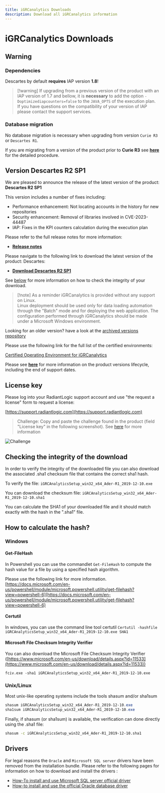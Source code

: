 ```yaml
---
title: iGRCanalytics Downloads
description: Download all iGRCanalytics information
---
```


# iGRCanalytics Downloads

## Warning

### Dependencies

Descartes by default **requires** IAP version **1.8**!  

> [!warning] If upgrading from a previous version of the product with an IAP version of 1.7 and bellow, it is **necessary** to add the option `-Doptimizediapcounters=false` to the `JAVA_OPTS` of the execution plan.  
> If you have questions on the compatibility of your version of IAP please contact the support services.

### Database migration

No database migration is necessary when upgrading from version `Curie R3` or `Descartes R1`.  

If you are migrating from a version of the product prior to **Curie R3** see [**here**](https://documentation.brainwavegrc.com/Descartes/docs/igrc-platform/installation-and-deployment/database/schema-35-upgrade-procedure/) for the detailed procedure.  

## Version Descartes R2 SP1

We are pleased to announce the release of the latest version of the product: **Descartes R2 SP1**

This version includes a number of fixes including:  

- Performance enhancement: Not locating accounts in the history for new repositories
- Security enhancement: Removal of libraries involved in CVE-2023-44487
- IAP: Fixes in the KPI counters calculation during the execution plan

Please refer to the full release notes for more information:  

- [**Release notes**](02-release-notes-descartes-r2)

Please navigate to the following link to download the latest version of the product: Descartes:  

- [**Download Descartes R2 SP1**](https://download.brainwavegrc.com/index.php/s/i3AgFJEd9Ry4bZL)

See [below](#how-to-calculate-the-hash) for more information on how to check the integrity of your download.  

> [!note] As a reminder iGRCanalytics is provided without any support on Linux.  
> Linux deployment should be used only for data loading automation through the "Batch" mode and for deploying the web application. The configuration performed through iGRCanalytics should be made under a Microsoft Windows environment.  

Looking for an older version? have a look at the [archived versions repository](05-archived-version)  

Please use the following link for the full list of the certified environments:  

[Certified Operating Environment for iGRCanalytics](https://documentation.brainwavegrc.com/Descartes/docs/igrc-platform/installation-and-deployment/brainwave-grc-certified-environments/)  

Please see [**here**](04-product-lifecycle) for more information on the product versions lifecycle, including the end of support dates.

## License key

Please log into your RadiantLogic support account and use "the request a license" form to request a license:

[https://support.radiantlogic.com](https://support.radiantlogic.com)

> Challenge: Copy and paste the challenge found in the product (field "License key" in the following screenshot). See [here](https://support.radiantlogic.com/hc/en-us/articles/17805187130516-iGRCanalytics-licence-requests) for more information

![Challenge](./images/challenge.png "Workstation fingerprint")

## Checking the integrity of the download

In order to verify the integrity of the downloaded file you can also download the associated .sha1 checksum file that contains the correct sha1 hash.

To verify the file:
`iGRCAnalyticsSetup_win32_x64_Ader-R1_2019-12-10.exe`  

You can download the checksum file:
`iGRCAnalyticsSetup_win32_x64_Ader-R1_2019-12-10.sha1`

You can calculate the SHA1 of your downloaded file and it should match exactly with the hash in the ".sha1" file.

## How to calculate the hash?

### Windows

#### Get-FileHash

In Powershell you can use the commandlet `Get-FileHash` to compute the hash value for a file by using a specified hash algorithm.

Please use the following link for more information.
[https://docs.microsoft.com/en-us/powershell/module/microsoft.powershell.utility/get-filehash?view=powershell-6](https://docs.microsoft.com/en-us/powershell/module/microsoft.powershell.utility/get-filehash?view=powershell-6)

#### Certutil

In windows, you can use the command line tool certutil
`Certutil -hashfile iGRCAnalyticsSetup_win32_x64_Ader-R1_2019-12-10.exe SHA1`

#### Microsoft File Checksum Integrity Verifier

You can also download the Microsoft File Checksum Integrity Verifier ([https://www.microsoft.com/en-us/download/details.aspx?id=11533](https://www.microsoft.com/en-us/download/details.aspx?id=11533))  

`fciv.exe -sha1 iGRCAnalyticsSetup_win32_x64_Ader-R1_2019-12-10.exe`

### Unix/Linux

Most unix-like operating systems include the tools shasum and/or sha1sum

```powershell
shasum iGRCAnalyticsSetup_win32_x64_Ader-R1_2019-12-10.exe
sha1sum iGRCAnalyticsSetup_win32_x64_Ader-R1_2019-12-10.exe
```

Finally, if shasum (or sha1sum) is available, the verification can done directly using the .sha1 file:

```bash
shasum -c iGRCAnalyticsSetup_win32_x64_Ader-R1_2019-12-10.sha1
```

## Drivers

For legal reasons the `Oracle` and `Microsoft SQL server` drivers have been removed from the installation bundle. Please refer to the following pages for information on how to download and install the drivers :

- [How-To install and use Microsoft SQL server official driver](../how-to/database/sqlserver/install-sqlserver-driver)
- [How-to install and use the official Oracle database driver](../how-to/database/oracle/install-orcl-driver)
